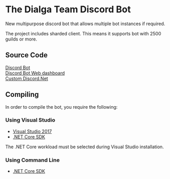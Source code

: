 # The Dialga Team Discord Bot
New multipurpose discord bot that allows multiple bot instances if required.

The project includes sharded client. This means it supports bot with 2500 guilds or more.

## Source Code
[Discord Bot](https://github.com/TheDialgaTeam/DiscordBot) <br />
[Discord Bot Web dashboard](https://github.com/TheDialgaTeam/Dashboard) <br />
[Custom Discord.Net](https://github.com/TheDialgaTeam/Discord.Net)

## Compiling
In order to compile the bot, you require the following:

### Using Visual Studio
- [Visual Studio 2017](https://www.microsoft.com/net/core#windowsvs2017)
- [.NET Core SDK](https://www.microsoft.com/net/download/core)

The .NET Core workload must be selected during Visual Studio installation.

### Using Command Line
- [.NET Core SDK](https://www.microsoft.com/net/download/core)
